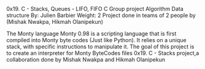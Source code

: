 0x19. C - Stacks, Queues - LIFO, FIFO
C
Group project
Algorithm
Data structure
 By: Julien Barbier
 Weight: 2
 Project done in teams of 2 people by
(Mishak Nwakpa, Hikmah Olanipekun)

The Monty language
Monty 0.98 is a scripting language that is first compiled into Monty byte codes (Just like Python). It relies on a unique stack, with specific instructions to manipulate it. The goal of this project is to create an interpreter for Monty ByteCodes files
0x19. C - Stacks project,a collaboration done by Mishak Nwakpa and Hikmah Olanipekun
